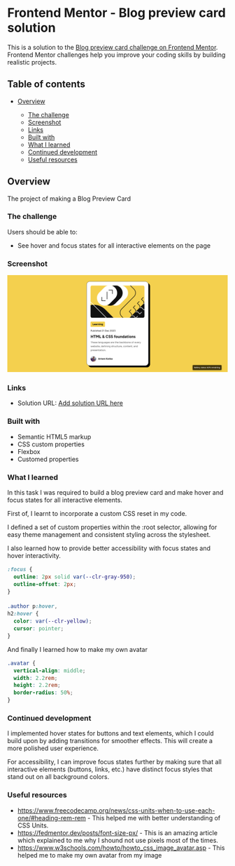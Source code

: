 # Frontend Mentor - Blog preview card solution

This is a solution to the [Blog preview card challenge on Frontend Mentor](https://www.frontendmentor.io/challenges/blog-preview-card-ckPaj01IcS). Frontend Mentor challenges help you improve your coding skills by building realistic projects.

## Table of contents

- [Overview](#overview)

  - [The challenge](#the-challenge)
  - [Screenshot](#screenshot)
  - [Links](#links)
  - [Built with](#built-with)
  - [What I learned](#what-i-learned)
  - [Continued development](#continued-development)
  - [Useful resources](#useful-resources)

## Overview

The project of making a Blog Preview Card

### The challenge

Users should be able to:

- See hover and focus states for all interactive elements on the page

### Screenshot

![](./result.png)

### Links

- Solution URL: [Add solution URL here](https://your-solution-url.com)

### Built with

- Semantic HTML5 markup
- CSS custom properties
- Flexbox
- Customed properties

### What I learned

In this task I was required to build a blog preview card and make hover and focus states for all interactive elements.

First of, I learnt to incorporate a custom CSS reset in my code.

I defined a set of custom properties within the :root selector, allowing for easy theme management and consistent styling across the stylesheet.

I also learned how to provide better accessibility with focus states and hover interactivity.

```css
:focus {
  outline: 2px solid var(--clr-gray-950);
  outline-offset: 2px;
}

.author p:hover,
h2:hover {
  color: var(--clr-yellow);
  cursor: pointer;
}
```

And finally I learned how to make my own avatar

```css
.avatar {
  vertical-align: middle;
  width: 2.2rem;
  height: 2.2rem;
  border-radius: 50%;
}
```

### Continued development

I implemented hover states for buttons and text elements, which I could build upon by adding transitions for smoother effects. This will create a more polished user experience.

For accessibility, I can improve focus states further by making sure that all interactive elements (buttons, links, etc.) have distinct focus styles that stand out on all background colors.

### Useful resources

- https://www.freecodecamp.org/news/css-units-when-to-use-each-one/#heading-rem-rem - This helped me with better understanding of CSS Units.
- https://fedmentor.dev/posts/font-size-px/ - This is an amazing article which explained to me why I shound not use pixels most of the times.
- https://www.w3schools.com/howto/howto_css_image_avatar.asp - This helped me to make my own avatar from my image
